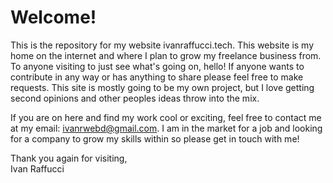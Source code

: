 # Welcome!

This is the repository for my website ivanraffucci.tech. This website is my home on the internet and where I plan to grow my freelance business from. To anyone visiting to just see what's going on, hello! If anyone wants to contribute in any way or has anything to share please feel free to make requests. This site is mostly going to be my own project, but I love getting second opinions and other peoples ideas throw into the mix.

If you are on here and find my work cool or exciting, feel free to contact me at my email: ivanrwebd@gmail.com. I am in the market for a job and looking for a company to grow my skills within so please get in touch with me!

Thank you again for visiting,
<br>Ivan Raffucci
